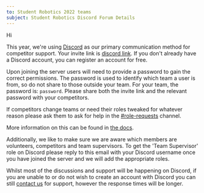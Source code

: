 ```yaml
---
to: Student Robotics 2022 teams
subject: Student Robotics Discord Forum Details
---
```


Hi

This year, we're using [Discord](https://studentrobotics.org/docs/team_admin/discord) as our primary communication method for competitor support. Your invite link is [discord link](). If you don't already have a Discord account, you can register an account for free.

Upon joining the server users will need to provide a password to gain the correct permissions. The password is used to identify which team a user is from, so do not share to those outside your team. For your team, the password is: `password`. Please share both the invite link and the relevant password with your competitors.

If competitors change teams or need their roles tweaked for whatever reason please ask them to ask for help in the [#role-requests](https://discord.com/channels/900501415548579842/900501416269971460) channel.

More information on this can be found in [the docs](https://studentrobotics.org/docs/team_admin/discord).

Additionally, we like to make sure we are aware which members are volunteers, competitors and team supervisors. To get the 'Team Supervisor' role on Discord please reply to this email with your Discord username once you have joined the server and we will add the appropriate roles.

Whilst most of the discussions and support will be happening on Discord, if you are unable to or do not wish to create an account with Discord you can still [contact us](mailto:teams@studentrobotics.org) for support, however the response times will be longer.
